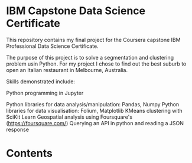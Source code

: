 # IBM Capstone Data Science Certificate
This repository contains my final project for the Coursera capstone IBM Professional Data Science Certificate.

The purpose of this project is to solve a segmentation and clustering problem usin Python.
For my project I chose to find out the best suburb to open an Italian restaurant in Melbourne, Australia.

Skills demonstrated include:

Python programming in Jupyter

Python libraries for data analysis/manipulation: Pandas, Numpy
Python libraries for data visualisation: Folium, Matplotlib
KMeans clustering with SciKit Learn
Geospatial analysis using Foursquare's (https://foursquare.com/)
Querying an API in python and reading a JSON response

# Contents
